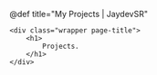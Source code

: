 @def title="My Projects | JaydevSR"

~~~
<div class="wrapper page-title">
    <h1>
        Projects.
    </h1> 
</div>
~~~